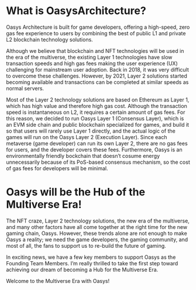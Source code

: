 # What is OasysArchitecture?
Oasys Architecture is built for game developers, offering a high-speed, zero gas fee experience to users by combining the best of public L1 and private L2 blockchain technology solutions.

Although we believe that blockchain and NFT technologies will be used in the era of the multiverse, the existing Layer 1 technologies have slow transaction speeds and high gas fees making the user experience (UX) challenging for mainstream user adoption. Back in 2018, it was very difficult to overcome these challenges. However, by 2021, Layer 2 solutions started becoming available and transactions can be completed at similar speeds as normal servers.

Most of the Layer 2 technology solutions are based on Ethereum as Layer 1, which has high value and therefore high gas cost. Although the transaction speed is instantaneous on L2, it requires a certain amount of gas fees. For this reason, we decided to run Oasys Layer 1 (Consensus Layer), which is an EVM side chain and public blockchain specialized for games, and build it so that users will rarely use Layer 1 directly, and the actual logic of the games will run on the Oasys Layer 2 (Execution Layer). Since each metaverse (game developer) can run its own Layer 2, there are no gas fees for users, and the developer covers these fees. Furthermore, Oasys is an environmentally friendly bockchain that doesn’t cosume energy unnecessarily because of its PoS-based consensus mechanism, so the cost of gas fees for developers will be minimal.

# Oasys will be the Hub of the Multiverse Era!
The NFT craze, Layer 2 technology solutions, the new era of the multiverse, and many other factors have all come together at the right time for the new gaming chain, Oasys. However, these trends alone are not enough to make Oasys a reality; we need the game developers, the gaming community, and most of all, the fans to support us to re-build the future of gaming.

In exciting news, we have a few key members to support Oasys as the Founding Team Members. I’m really thrilled to take the first step toward achieving our dream of becoming a Hub for the Multiverse Era.

Welcome to the Multiverse Era with Oasys!
